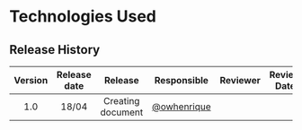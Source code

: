 # Technologies Used


## Release History

|  Version  | Release date | Release | Responsible | Reviewer | Review Date |
| :---: | :---: | :---: | :---: | :---: | :---: |
| 1.0 | 18/04 | Creating document | [@owhenrique](https://github.com/owhenrique) |  |  |